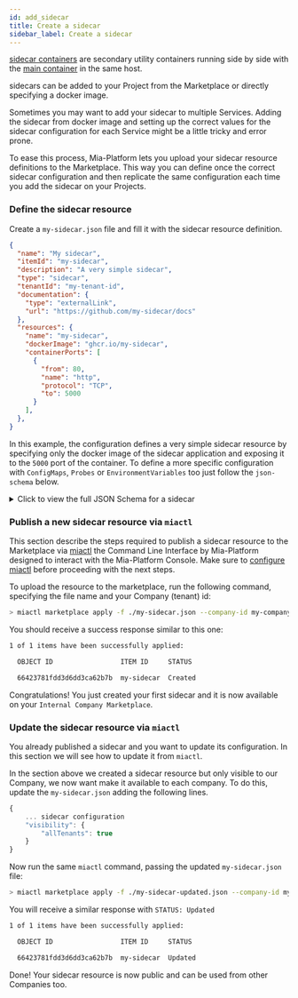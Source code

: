 ```yaml
---
id: add_sidecar
title: Create a sidecar
sidebar_label: Create a sidecar
---
```


[sidecar containers](/docs/development_suite/api-console/api-design/microservice-containers.md#sidecar-containers) are secondary utility containers running side by side with the [main container](/docs/development_suite/api-console/api-design/microservice-containers.md#main-container) in the same host.

sidecars can be added to your Project from the Marketplace or directly specifying a docker image.

Sometimes you may want to add your sidecar to multiple Services. Adding the sidecar from docker image and setting up the correct values for the sidecar configuration for each Service might be a little tricky and error prone.

To ease this process, Mia-Platform lets you upload your sidecar resource definitions to the Marketplace. This way you can define once the correct sidecar configuration and then replicate the same configuration each time you add the sidecar on your Projects.

### Define the sidecar resource

Create a `my-sidecar.json` file and fill it with the sidecar resource definition.

```json
{
  "name": "My sidecar", 
  "itemId": "my-sidecar",
  "description": "A very simple sidecar",
  "type": "sidecar",
  "tenantId": "my-tenant-id",
  "documentation": {
    "type": "externalLink",
    "url": "https://github.com/my-sidecar/docs"
  },
  "resources": {
    "name": "my-sidecar",
    "dockerImage": "ghcr.io/my-sidecar",
    "containerPorts": [
      {
        "from": 80,
        "name": "http",
        "protocol": "TCP",
        "to": 5000
      }
    ],
  },
}
```

In this example, the configuration defines a very simple sidecar resource by specifying only the docker image of the sidecar application and exposing it to the `5000` port of the container. To define a more specific configuration with `ConfigMaps`, `Probes` or `EnvironmentVariables` too just follow the `json-schema` below.

<details>
<summary>Click to view the full JSON Schema for a sidecar</summary>
<p>

```json
{
  "type": "object",
  "properties": {
    "name": {
      "type": "string"
    },
    "itemId": {
      "type": "string"
    },
    "description": {
      "type": "string"
    },
    "type": {
      "type": "string"
    },
    "tenantId": {
      "type": "string"
    },
    "documentation": {
      "type": "object",
      "properties": {
        "type": {
          "type": "string"
        },
        "url": {
          "type": "string"
        }
      },
    },
    "resources": {
      "type": "object",
      "properties": {
        "name": {
          "type": "string"
        },
        "dockerImage": {
          "type": "string"
        },
        "containerPorts": {
          "type": "array",
          "items": [
            {
              "type": "object",
              "properties": {
                "name": {
                  "type": "string"
                },
                "from": {
                  "type": ["integer", "string"]
                },
                "to": {
                  "type": ["integer", "string"]
                },
                "protocol": {
                  "type": "string"
                },
              },
            }
          ],
        },
        "defaultArgs": {
          "type": "array",
          "items": [
            {
              "type": "string"
            }
          ]
        },
        "defaultConfigMaps": {
          "type": "array",
          "items": [
            {
              "type": "object",
              "properties": {
                "files": {
                  "type": "array",
                  "items": [
                    {
                      "type": "object",
                      "properties": {
                        "content": {
                          "type": "string"
                        },
                        "name": {
                          "type": "string"
                        }
                      },
                    }
                  ]
                },
                "mountPath": {
                  "type": "string"
                },
                "name": {
                  "type": "string"
                }
              },
            }
          ]
        },
        "defaultEnvironmentVariables": {
          "type": "array",
          "items": [
            {
              "type": "object",
              "properties": {
                "name": {
                  "type": "string"
                },
                "value": {
                  "type": "string"
                },
                "valueType": {
                  "type": "string"
                }
              },
            }
          ]
        },
        "defaultProbes": {
          "type": "object",
          "properties": {
            "liveness": {
              "type": "object",
              "properties": {
                "path": {
                  "type": "string"
                },
                "port": {
                  "type": "string"
                }
              },
            },
            "readiness": {
              "type": "object",
              "properties": {
                "path": {
                  "type": "string"
                },
                "port": {
                  "type": "string"
                }
              },
            },
            "startup": {
              "type": "object"
            }
          },
        },
        "defaultResources": {
          "type": "object",
          "properties": {
            "cpuLimits": {
              "type": "object",
              "properties": {
                "max": {
                  "type": "string"
                },
                "min": {
                  "type": "string"
                }
              },
            },
            "memoryLimits": {
              "type": "object",
              "properties": {
                "max": {
                  "type": "string"
                },
                "min": {
                  "type": "string"
                }
              },
            }
          },
        },
        "defaultSecrets": {
          "type": "array",
          "items": [
            {
              "type": "object",
              "properties": {
                "mountPath": {
                  "type": "string"
                },
                "name": {
                  "type": "string"
                }
              },
            }
          ]
        }
      },
      "required": [
        "name",
        "dockerImage"
      ]
    },
  },
  "required": [
    "name",
    "itemId",
    "description",
    "type",
    "tenantId",
    "documentation",
    "resources"
  ]
}
```

</p>
</details>

### Publish a new sidecar resource via `miactl`

This section describe the steps required to publish a sidecar resource to the Marketplace via [miactl](/docs/cli/miactl/overview) the Command Line Interface by Mia-Platform designed to interact with the Mia-Platform Console. Make sure to [configure miactl](/docs/cli/miactl/setup) before proceeding with the next steps.

To upload the resource to the marketplace, run the following command, specifying the file name and your Company (tenant) id:

```bash
> miactl marketplace apply -f ./my-sidecar.json --company-id my-company-id
```

You should receive a success response similar to this one:

```bash
1 of 1 items have been successfully applied:

  OBJECT ID                 ITEM ID     STATUS   

  66423781fdd3d6dd3ca62b7b  my-sidecar  Created 
```

Congratulations! You just created your first sidecar and it is now available on your `Internal Company Marketplace`.

### Update the sidecar resource via `miactl`

You already published a sidecar and you want to update its configuration. In this section we will see how to update it from `miactl`.

In the section above we created a sidecar resource but only visible to our Company, we now want make it available to each company. To do this, update the `my-sidecar.json` adding the following lines.

```js
{
    ... sidecar configuration
    "visibility": {
        "allTenants": true
    }
}
```

Now run the same `miactl` command, passing the updated `my-sidecar.json` file:

```bash
> miactl marketplace apply -f ./my-sidecar-updated.json --company-id my-company-id
```

You will receive a similar response with `STATUS: Updated`

```bash
1 of 1 items have been successfully applied:

  OBJECT ID                 ITEM ID     STATUS   

  66423781fdd3d6dd3ca62b7b  my-sidecar  Updated  
```

Done! Your sidecar resource is now public and can be used from other Companies too.
